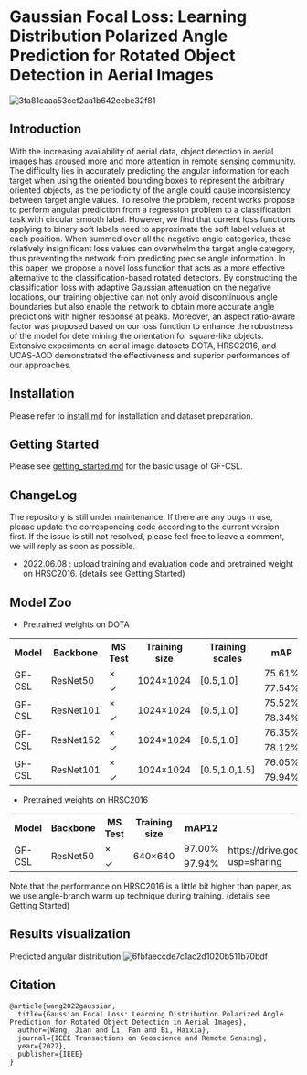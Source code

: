 # Gaussian Focal Loss: Learning Distribution Polarized Angle Prediction for Rotated Object Detection in Aerial Images
![3fa81caaa53cef2aa1b642ecbe32f81](https://user-images.githubusercontent.com/56680663/166686152-21ce7cd1-d130-4a36-b0b3-6fe5590440b2.png)
## Introduction
With the increasing availability of aerial data, object detection in aerial images has aroused more and more attention in remote sensing community. The difficulty lies in accurately predicting the angular information for each target when using the oriented bounding boxes to represent the arbitrary oriented objects, as the periodicity of the angle could cause inconsistency between target angle values. To resolve the problem, recent works propose to perform angular prediction from a regression problem to a classification task with circular smooth label. However, we find that current loss functions applying to binary soft labels need to approximate the soft label values at each position. When summed over all the negative angle categories, these relatively insignificant loss values can overwhelm the target angle category, thus preventing the network from predicting precise angle information. In this paper, we propose a novel loss function that acts as a more effective alternative to the classification-based rotated detectors. By constructing the classification loss with adaptive Gaussian attenuation on the negative locations, our training objective can not only avoid discontinuous angle boundaries but also enable the network to obtain more accurate angle predictions with higher response at peaks. Moreover, an aspect ratio-aware factor was proposed based on our loss function to enhance the robustness of the model for determining the orientation for square-like objects. Extensive experiments on aerial image datasets DOTA, HRSC2016, and UCAS-AOD demonstrated the effectiveness and superior performances of our approaches.

## Installation
Please refer to [install.md](https://github.com/WangJian981002/GF-CSL/blob/main/docs/INSTALL.md) for installation and dataset preparation.

## Getting Started
Please see [getting_started.md](https://github.com/WangJian981002/GF-CSL/blob/main/docs/GETTING_STARTED.md) for the basic usage of GF-CSL.

## ChangeLog
The repository is still under maintenance. If there are any bugs in use, please update the corresponding code according to the current version first. If the issue is still not resolved, please feel free to leave a comment, we will reply as soon as possible.

* 2022.06.08 : upload training and evaluation code and pretrained weight on HRSC2016. (details see Getting Started)

## Model Zoo
* Pretrained weights on DOTA

<table>
	<tr>
	    <th>Model</th>
	    <th>Backbone</th>
	    <th>MS Test</th>  
      <th>Training size</th>
      <th>Training scales</th>
      <th>mAP</th>
      <th>Download</th>
	</tr >
	<tr >
	    <td rowspan="2">GF-CSL</td>
	    <td rowspan="2">ResNet50</td>
	    <td>×</td>
      <td rowspan="2">1024×1024</td>
      <td rowspan="2">[0.5,1.0]</td>
      <td>75.61%</td>
      <td rowspan="2">https://drive.google.com/file/d/17Z-0i-ifP_fY58CfoBr8LGBsfLLklm1l/view?usp=sharing</td>
	</tr>
	<tr>
	    <td>✓</td>
      <td>77.54%</td>
	</tr>
  <tr >
	    <td rowspan="2">GF-CSL</td>
	    <td rowspan="2">ResNet101</td>
	    <td>×</td>
      <td rowspan="2">1024×1024</td>
      <td rowspan="2">[0.5,1.0]</td>
      <td>75.52%</td>
      <td rowspan="2">https://drive.google.com/file/d/1NU5ypyioIIpqCFBLT_87eT-_7K-gYzzS/view?usp=sharing</td>
	</tr>
	<tr>
	    <td>✓</td>
      <td>78.34%</td>
	</tr>
  <tr >
	    <td rowspan="2">GF-CSL</td>
	    <td rowspan="2">ResNet152</td>
	    <td>×</td>
      <td rowspan="2">1024×1024</td>
      <td rowspan="2">[0.5,1.0]</td>
      <td>76.35%</td>
      <td rowspan="2">https://drive.google.com/file/d/1GgHAI57HFkhw_an3ONGt9Syttfrjg683/view?usp=sharing</td>
	</tr>
	<tr>
	    <td>✓</td>
      <td>78.12%</td>
	</tr>
  <tr >
	    <td rowspan="2">GF-CSL</td>
	    <td rowspan="2">ResNet101</td>
	    <td>×</td>
      <td rowspan="2">1024×1024</td>
      <td rowspan="2">[0.5,1.0,1.5]</td>
      <td>76.05%</td>
      <td rowspan="2">https://drive.google.com/file/d/1eAz5l-M4IqycL9mW2zegwN6wzVMIdJgM/view?usp=sharing</td>
	</tr>
	<tr>
	    <td>✓</td>
      <td>79.94%</td>
	</tr>
</table>

* Pretrained weights on HRSC2016
<table>
	<tr>
	    <th>Model</th>
	    <th>Backbone</th>
	    <th>MS Test</th>  
      <th>Training size</th>
      <th>mAP12</th>
      <th>Download</th>
	</tr >
	<tr >
	    <td rowspan="2">GF-CSL</td>
	    <td rowspan="2">ResNet50</td>
	    <td>×</td>
      <td rowspan="2">640×640</td>
      <td>97.00%</td>
      <td rowspan="2">https://drive.google.com/file/d/1Nzwp7OHFn2LHVMyQnd11D2i7fe_0ASP4/view?usp=sharing</td>
	</tr>
	<tr>
	    <td>✓</td>
      <td>97.94%</td>
	</tr>
</table>

Note that the performance on HRSC2016 is a little bit higher than paper, as we use angle-branch warm up technique during training. (details see Getting Started) 

<!---
Model | Backbone | MS | Training size | Training scales | mAP | Download 
------------- | ------------- | ------------- | ------------- | ------------- | ------------- | -------------
GF-CSL | ResNet50 | ✓ | 1024×1024 | [0.5, 1.0] | 77.54% | [model](https://drive.google.com/file/d/17Z-0i-ifP_fY58CfoBr8LGBsfLLklm1l/view?usp=sharing)
GF-CSL | ResNet101 | ✓ | 1024×1024 | [0.5, 1.0] | 78.34% | [model](https://drive.google.com/file/d/1NU5ypyioIIpqCFBLT_87eT-_7K-gYzzS/view?usp=sharing)
GF-CSL | ResNet152 | ✓ | 1024×1024 | [0.5, 1.0] | 78.12% | [model](https://drive.google.com/file/d/1GgHAI57HFkhw_an3ONGt9Syttfrjg683/view?usp=sharing)
GF-CSL | ResNet101 | ✓ | 1024×1024 | [0.5, 1.0, 1.5] | 79.94% | [model](https://drive.google.com/file/d/1eAz5l-M4IqycL9mW2zegwN6wzVMIdJgM/view?usp=sharing)


* Pretrained weights on HRSC2016 and UCAS-AOD

Dataset | Backbone | MS | Training size | mAP07 | mAP12 | Download 
------------- | ------------- | ------------- | ------------- | ------------- | ------------- | -------------
HRSC2016 | ResNet50 | ✓ | 640×640 | 90.33% | 97.38% |
HRSC2016 | ResNet101 | ✓ | 800×800 | 90.53% | 97.90% |
UCAS-AOD | ResNet50 | ✓ | 640×640 | 89.61% | 96.42% |
UCAS-AOD | ResNet101 | ✓ | 800×800 | 89.51% | 96.51% |
-->
## Results visualization
Predicted angular distribution
![6fbfaeccde7c1ac2d1020b511b70bdf](https://user-images.githubusercontent.com/56680663/169776865-0e616e4c-c1b2-4659-abce-bc81229ac60b.png)


## Citation
```
@article{wang2022gaussian,
  title={Gaussian Focal Loss: Learning Distribution Polarized Angle Prediction for Rotated Object Detection in Aerial Images},
  author={Wang, Jian and Li, Fan and Bi, Haixia},
  journal={IEEE Transactions on Geoscience and Remote Sensing},
  year={2022},
  publisher={IEEE}
}
```
